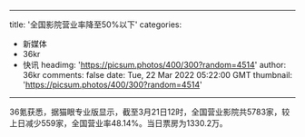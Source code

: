 
---
title: '全国影院营业率降至50%以下'
categories: 
 - 新媒体
 - 36kr
 - 快讯
headimg: 'https://picsum.photos/400/300?random=4514'
author: 36kr
comments: false
date: Tue, 22 Mar 2022 05:22:00 GMT
thumbnail: 'https://picsum.photos/400/300?random=4514'
---

<div>   
36氪获悉，据猫眼专业版显示，截至3月21日12时，全国营业影院共5783家，较上日减少559家，全国营业率48.14%。当日票房为1330.2万。  
</div>
            